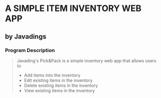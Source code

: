 # A SIMPLE ITEM INVENTORY WEB APP
## by Javadings




### Program Description


> Javading's Pick&Pack is a simple inventory web app that allows users to
> - Add items into the inventory
> - Edit existing items in the inventory
> - Delete existing items in the inventory
> - View existing items in the inventory



